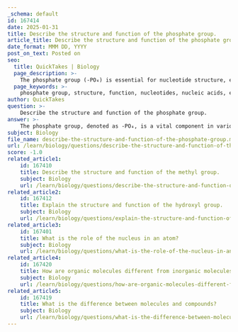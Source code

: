 ```yaml
---
_schema: default
id: 167414
date: 2025-01-31
title: Describe the structure and function of the phosphate group.
article_title: Describe the structure and function of the phosphate group.
date_format: MMM DD, YYYY
post_on_text: Posted on
seo:
  title: QuickTakes | Biology
  page_description: >-
    The phosphate group (-PO₄) is essential for nucleotide structure, energy transfer in ATP, and plays a critical role in cellular signaling and pH regulation.
  page_keywords: >-
    phosphate group, structure, function, nucleotides, nucleic acids, energy transfer, ATP, phosphodiester bonds, cellular signaling, acidity, biological systems
author: QuickTakes
question: >-
    Describe the structure and function of the phosphate group.
answer: >-
    The phosphate group, denoted as -PO₄, is a vital component in various biological systems, particularly in the structure of nucleotides and the function of nucleic acids, as well as in energy transfer processes. Here’s a detailed overview of its structure and function:\n\n### Structure of the Phosphate Group\nThe phosphate group consists of a phosphorus atom bonded to four oxygen atoms. One of these oxygen atoms is typically double-bonded to the phosphorus, while the other three are single-bonded. This configuration gives the phosphate group its polar and negatively charged nature, making it highly soluble in water.\n\n### Role in Nucleotides and Nucleic Acids\n1. **Nucleotide Structure**: \n   - Nucleotides, the building blocks of nucleic acids (DNA and RNA), are composed of three components: a five-carbon sugar (ribose in RNA and deoxyribose in DNA), a nitrogenous base, and a phosphate group. The phosphate group is attached to the 5' carbon of the sugar molecule.\n\n2. **Phosphodiester Bonds**: \n   - The phosphate groups link nucleotides together through phosphodiester bonds, which form the backbone of nucleic acid strands. This bond occurs between the phosphate group of one nucleotide and the hydroxyl group on the 3' carbon of the next nucleotide, resulting in a sugar-phosphate backbone with directionality (5' to 3').\n\n### Function in Biological Systems\n1. **Energy Transfer**: \n   - Phosphate groups are integral to adenosine triphosphate (ATP), the primary energy carrier in cells. ATP contains three phosphate groups linked by high-energy bonds. When ATP is hydrolyzed (loses a phosphate group), energy is released, which is utilized for various cellular processes, including muscle contraction, active transport, and biosynthesis.\n\n2. **Acidic Properties**: \n   - The phosphate group is acidic and can donate protons (H⁺ ions) in solution, influencing the pH of the surrounding environment. This property is crucial for maintaining optimal conditions for enzymatic reactions and regulating cellular processes. The pKa values for phosphate groups are generally around 1.5 to 2.0 for the first proton and around 6.7 for the second, indicating their ability to significantly affect the acidity of biological molecules.\n\n3. **Cell Signaling**: \n   - Phosphate groups are also involved in cellular signaling pathways. The process of phosphorylation, which involves the addition of a phosphate group to a molecule (often a protein), can alter the activity, function, or location of that molecule, thereby playing a crucial role in regulating various cellular processes.\n\n### Summary\nIn summary, the phosphate group is essential for the structure of nucleotides and nucleic acids, plays a critical role in energy transfer through ATP, and contributes to cellular signaling and pH regulation. Its unique structure and properties make it a fundamental component in many biological processes.
subject: Biology
file_name: describe-the-structure-and-function-of-the-phosphate-group.md
url: /learn/biology/questions/describe-the-structure-and-function-of-the-phosphate-group
score: -1.0
related_article1:
    id: 167410
    title: Describe the structure and function of the methyl group.
    subject: Biology
    url: /learn/biology/questions/describe-the-structure-and-function-of-the-methyl-group
related_article2:
    id: 167412
    title: Explain the structure and function of the hydroxyl group.
    subject: Biology
    url: /learn/biology/questions/explain-the-structure-and-function-of-the-hydroxyl-group
related_article3:
    id: 167401
    title: What is the role of the nucleus in an atom?
    subject: Biology
    url: /learn/biology/questions/what-is-the-role-of-the-nucleus-in-an-atom
related_article4:
    id: 167420
    title: How are organic molecules different from inorganic molecules?
    subject: Biology
    url: /learn/biology/questions/how-are-organic-molecules-different-from-inorganic-molecules
related_article5:
    id: 167419
    title: What is the difference between molecules and compounds?
    subject: Biology
    url: /learn/biology/questions/what-is-the-difference-between-molecules-and-compounds
---
```


&nbsp;